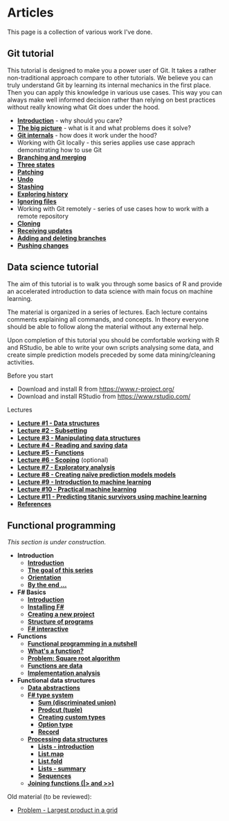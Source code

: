 # ArticlesThis page is a collection of various work I've done. ## Git tutorial This tutorial is designed to make you a power user of Git. It takes a rather non-traditional approach compare to other tutorials. We believe you can truly understand Git by learning its internal mechanics in the first place. Then you can apply this knowledge in various use cases. This way you can always make well informed decision rather than relying on best practices without really knowing what Git does under the hood.* [**Introduction**](texts/git_tutorial/introduction.md) - why should you care?* [**The big picture**](texts/git_tutorial/the_big_picture.md) - what is it and what problems does it solve?* [**Git internals**](texts/git_tutorial/git_internals.md) - how does it work under the hood?* Working with Git locally - this series applies use case apprach demonstrating how to use Git * [**Branching and merging**](texts/git_tutorial/working_locally_merging_strategies.md) * [**Three states**](texts/git_tutorial/working_locally_three_states.md) * [**Patching**](texts/git_tutorial/working_locally_patching.md) * [**Undo**](texts/git_tutorial/working_locally_undo.md) * [**Stashing**](texts/git_tutorial/working_locally_stashing.md) * [**Exploring history**](texts/git_tutorial/working_locally_exploring_history.md) * [**Ignoring files**](texts/git_tutorial/working_locally_gitignore.md)* Working with Git remotely - series of use cases how to work with a remote repository * [**Cloning**](texts/git_tutorial/working_remotely_cloning.md) * [**Receiving updates**](texts/git_tutorial/working_remotely_receiving_updates.md) * [**Adding and deleting branches**](texts/git_tutorial/working_remotely_adding_branches.md) * [**Pushing changes**](texts/git_tutorial/working_remotely_pushing_changes.md) ## Data science tutorial The aim of this tutorial is to walk you through some basics of R and provide an accelerated introduction to data science with main focus on machine learning. The material is organized in a series of lectures. Each lecture contains comments explaining all commands, and concepts. In theory everyone should be able to follow along the material without any external help.Upon completion of this tutorial you should be comfortable working with R and RStudio, be able to write your own scripts analysing some data, and create simple prediction models preceded by some data mining/cleaning activities.Before you start* Download and install R from https://www.r-project.org/* Download and install RStudio from https://www.rstudio.com/Lectures * [**Lecture #1 - Data structures**](texts/data_science/lecture_01_data_structures.md)* [**Lecture #2 - Subsetting**](texts/data_science/lecture_02_subsetting.md)* [**Lecture #3 - Manipulating data structures**](texts/data_science/lecture_03_manipulating_data_structures.md)* [**Lecture #4 - Reading and saving data**](texts/data_science/lecture_04_reading_and_saving_data.md)* [**Lecture #5 - Functions**](texts/data_science/lecture_04_reading_and_saving_data.md)* [**Lecture #6 - Scoping**](texts/data_science/lecture_06_scoping.md) (optional)* [**Lecture #7 - Exploratory analysis**](texts/data_science/lecture_07_exploratory_analysis.md)* [**Lecture #8 - Creating naïve prediction models models**](texts/data_science/lecture_08_creating_naive_prediction_models.md)* [**Lecture #9 - Introduction to machine learning**](texts/data_science/lecture_09_introduction_to_machine_learning.md)* [**Lecture #10 - Practical machine learning**](texts/data_science/lecture_10_practical_machine_learning.md)* [**Lecture #11 - Predicting titanic survivors using machine learning**](texts/data_science/lecture_11_predicting_titanic_survivors_using_machine_learning.md)* [**References**](texts/data_science/references.md)## Functional programming *This section is under construction.** **Introduction**  * [**Introduction**](texts/functional_programming/01_introduction.md)  * [**The goal of this series**](texts/functional_programming/02_goal_of_this_series.md)  * [**Orientation**](texts/functional_programming/03_orientation_to_this_series.md)  * [**By the end ...**](texts/functional_programming/04_by_the_end.md)* **F# Basics**  * [**Introduction**](texts/functional_programming/11_introduction.md)  * [**Installing F#**](texts/functional_programming/12_installing_fsharp.md)  * [**Creating a new project**](texts/functional_programming/13_creating_a_new_project.md)  * [**Structure of programs**](texts/functional_programming/14_structure_of_programs.md)  * [**F# interactive**](texts/functional_programming/15_fsharp_interactive.md)* **Functions**  * [**Functional programming in a nutshell**](texts/functional_programming/21_functional_programming_in_a_nutshell.md)  * [**What's a function?**](texts/functional_programming/22_whats_a_function.md)  * [**Problem: Square root algorithm**](texts/functional_programming/23_problem_sqrt_algorithm.md)  * [**Functions are data**](texts/functional_programming/24_functions_are_data.md)  * [**Implementation analysis**](texts/functional_programming/25_implementation_analysis.md)* **Functional data structures**  * [**Data abstractions**](texts/functional_programming/310_data_abstraction.md)  * [**F# type system**](texts/functional_programming/320_fsharp_type_system.md)    * [**Sum (discriminated union)**](texts/functional_programming/321_sum_discriminated_union.md)    * [**Prodcut (tuple)**](texts/functional_programming/322_product_tuple.md)    * [**Creating custom types**](texts/functional_programming/323_creating_custom_types.md)    * [**Option type**](texts/functional_programming/324_option_type.md)    * [**Record**](texts/functional_programming/325_record.md)  * [**Processing data structures**](texts/functional_programming/330_processing_data_structures.md)    * [**Lists - introduction**](texts/functional_programming/331_lists.introduction.md)    * [**List.map**](texts/functional_programming/332_list_map.md)    * [**List.fold**](texts/functional_programming/333_list_fold.md)    * [**Lists - summary**](texts/functional_programming/334_lists_summary.md)    * [**Sequences**](texts/functional_programming/335_sequences.md)  * [**Joining functions (|> and >>)**](texts/functional_programming/340_joining_functions.md)  Old material (to be reviewed):* [Problem - Largest product in a grid](texts/project_euler_problem_11.md)